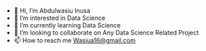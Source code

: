 - 👋 Hi, I’m Abdulwasiu Inusa
- 👀 I’m interested in Data Science
- 🌱 I’m currently learning Data Science
- 💞️ I’m looking to collaborate on Any Data Science Related Project
- 📫 How to reach me Wasiua16@gmail.com

<!---
Wasiua16/Wasiua16 is a ✨ special ✨ repository because its `README.md` (this file) appears on your GitHub profile.
You can click the Preview link to take a look at your changes.
--->
